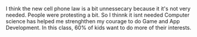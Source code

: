 I think the new cell phone law is a bit unnessecary because it it's not very needed. People were protesting a bit. So I thinnk it isnt needed 
Computer science has helped me strenghthen my courage to do Game and App Development. In this class, 60% of kids want to do more of their interests.
 
